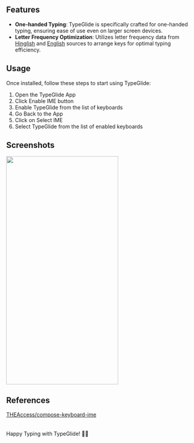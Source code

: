 
## Features

- **One-handed Typing**: TypeGlide is specifically crafted for one-handed typing, ensuring ease of use even on larger screen devices.
- **Letter Frequency Optimization**: Utilizes letter frequency data from [Hinglish](https://github.com/nishita0512/LetterFrequency) and [English](https://github.com/ericnorris/letter-frequency-analysis) sources to arrange keys for optimal typing efficiency.

## Usage

Once installed, follow these steps to start using TypeGlide:

1. Open the TypeGlide App
2. Click Enable IME button
3. Enable TypeGlide from the list of keyboards
4. Go Back to the App
5. Click on Select IME
6. Select TypeGlide from the list of enabled keyboards

## Screenshots

<img src="https://github.com/nishita0512/TypeGlide/assets/59442706/538d9a6d-971b-4953-a7b6-27f1c797227d" width="300" height="610" />

## References

[THEAccess/compose-keyboard-ime](https://github.com/THEAccess/compose-keyboard-ime)  
<br>
<br>
Happy Typing with TypeGlide! 🚀📱
